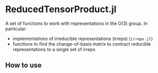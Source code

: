 # ReducedTensorProduct.jl

A set of functions to work with representations in the O(3) group. In particular:
* implementations of irreducible representations (irreps) (`irreps.jl`)
* functions to find the change-of-basis matrix to contract reducible representations to a single set of irreps

## How to use
